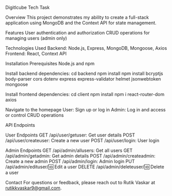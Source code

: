 Digitlcube Tech Task


Overview
  This project demonstrates my ability to create a full-stack application using MongoDB and the Context API for state management.

Features
  User authentication and authorization
  CRUD operations for managing users (admin only)


Technologies Used
  Backend: Node.js, Express, MongoDB, Mongoose, Axios
  Frontend: React, Context API


Installation
Prerequisites
  Node.js and npm

Install backend dependencies:
cd backend
  npm install
  npm install bcryptjs body-parser cors dotenv express express-validator helmet jsonwebtoken mongoose
  
  

Install frontend dependencies:
cd client
  npm install
  npm i react-router-dom axios





Navigate to the homepage
  User: Sign up or log in
  Admin: Log in and access or control CRUD operations

API Endpoints

User Endpoints
GET /api/user/getuser: Get user details 
POST /api/user/createuser: Create a new user 
POST /api/user/login: User login  

Admin Endpoints 
  GET /api/admin/allusers: Get all users 
  GET /api/admin/getadmin: Get admin details
  POST /api/admin/createadmin: Create a new admin
  POST /api/admin/login: Admin login
  PUT /api/admin/edituser/:id: Edit a user
  DELETE /api/admin/deleteuser/:id: Delete a user

Contact
For questions or feedback, please reach out to Rutik Vaskar at rutikkvaskar9@gmail.com.
